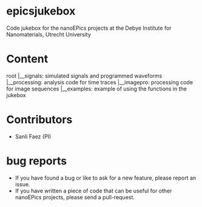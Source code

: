 # epicsjukebox
Code jukebox for the nanoEPics projects at the Debye Institute for Nanomaterials, Utrecht University

# Content

root
|__signals: simulated signals and programmed waveforms
|__processing: analysis code for time traces
|__imagepro: processing code for image sequences
|__examples: example of using the functions in the jukebox

# Contributors

+ Sanli Faez (PI)

# bug reports

+ If you have found a bug or like to ask for a new feature, please report an issue.
+ If you have written a piece of code that can be useful for other nanoEPics projects, please send a pull-request.
